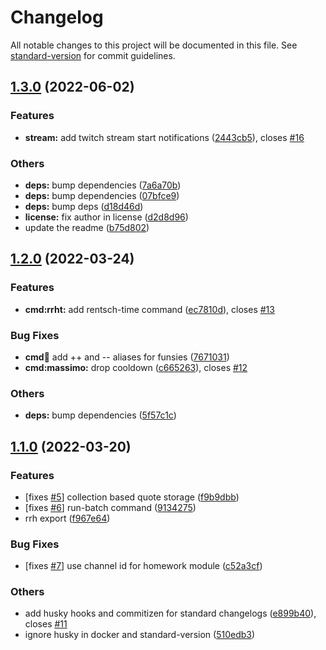 # Changelog

All notable changes to this project will be documented in this file. See [standard-version](https://github.com/conventional-changelog/standard-version) for commit guidelines.

## [1.3.0](https://github.com/Lutonite/heig-ddc-discord-bot/compare/v1.2.0...v1.3.0) (2022-06-02)


### Features

* **stream:** add twitch stream start notifications ([2443cb5](https://github.com/Lutonite/heig-ddc-discord-bot/commit/2443cb5899ad2a780c3af5185f92da191750fddf)), closes [#16](https://github.com/Lutonite/heig-ddc-discord-bot/issues/16)


### Others

* **deps:** bump dependencies ([7a6a70b](https://github.com/Lutonite/heig-ddc-discord-bot/commit/7a6a70b7175710976b292b65b6df72c406413117))
* **deps:** bump dependencies ([07bfce9](https://github.com/Lutonite/heig-ddc-discord-bot/commit/07bfce9af28fb71b1fe4ae86cbd9ab2560a15190))
* **deps:** bump deps ([d18d46d](https://github.com/Lutonite/heig-ddc-discord-bot/commit/d18d46d9af9057c233ae92e7e8a2753a58c96ce9))
* **license:** fix author in license ([d2d8d96](https://github.com/Lutonite/heig-ddc-discord-bot/commit/d2d8d96c35cd114c481f0f67af71b669280a532e))
* update the readme ([b75d802](https://github.com/Lutonite/heig-ddc-discord-bot/commit/b75d802d4faeae76aba6c9b4df0b32f7359c3b69))

## [1.2.0](https://github.com/Lutonite/heig-ddc-discord-bot/compare/v1.1.0...v1.2.0) (2022-03-24)


### Features

* **cmd:rrht:** add rentsch-time command ([ec7810d](https://github.com/Lutonite/heig-ddc-discord-bot/commit/ec7810db301522489f4ff53998df9e9355809366)), closes [#13](https://github.com/Lutonite/heig-ddc-discord-bot/issues/13)


### Bug Fixes

* **cmd:beers:** add ++ and -- aliases for funsies ([7671031](https://github.com/Lutonite/heig-ddc-discord-bot/commit/7671031adf9bb9ecb3a52691a47a1c37aae368e8))
* **cmd:massimo:** drop cooldown ([c665263](https://github.com/Lutonite/heig-ddc-discord-bot/commit/c66526331db5f075d2c5d2422a755b7329304f0b)), closes [#12](https://github.com/Lutonite/heig-ddc-discord-bot/issues/12)


### Others

* **deps:** bump dependencies ([5f57c1c](https://github.com/Lutonite/heig-ddc-discord-bot/commit/5f57c1c0b40a801f6f5cfa1bd174d5f64a6238d8))

## [1.1.0](https://github.com/Lutonite/heig-ddc-discord-bot/compare/v1.0.1...v1.1.0) (2022-03-20)


### Features

* [fixes [#5](https://github.com/Lutonite/heig-ddc-discord-bot/issues/5)] collection based quote storage ([f9b9dbb](https://github.com/Lutonite/heig-ddc-discord-bot/commit/f9b9dbb6f7c1afcbd5e9fe232f8627e9c42030f3))
* [fixes [#6](https://github.com/Lutonite/heig-ddc-discord-bot/issues/6)] run-batch command ([9134275](https://github.com/Lutonite/heig-ddc-discord-bot/commit/9134275ca98d8019df786efe6cedba08eec594b6))
* rrh export ([f967e64](https://github.com/Lutonite/heig-ddc-discord-bot/commit/f967e64fa663981279db42f289654469c4612e95))


### Bug Fixes

* [fixes [#7](https://github.com/Lutonite/heig-ddc-discord-bot/issues/7)] use channel id for homework module ([c52a3cf](https://github.com/Lutonite/heig-ddc-discord-bot/commit/c52a3cfda79757f795360707057b28ca1e46a908))


### Others

* add husky hooks and commitizen for standard changelogs ([e899b40](https://github.com/Lutonite/heig-ddc-discord-bot/commit/e899b40f0eada4abe482ac4be1080aeb0d1ec85e)), closes [#11](https://github.com/Lutonite/heig-ddc-discord-bot/issues/11)
* ignore husky in docker and standard-version ([510edb3](https://github.com/Lutonite/heig-ddc-discord-bot/commit/510edb3c1484e1700d0721c16e28461faa6ec516))
